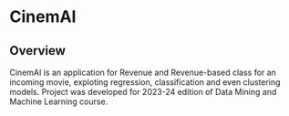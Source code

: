 # CinemAI

## Overview
CinemAI is an application for Revenue and Revenue-based class for an incoming movie, exploting regression, classification and even clustering models. 
Project was developed for 2023-24 edition of Data Mining and Machine Learning course.
